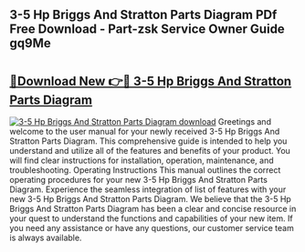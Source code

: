## 3-5 Hp Briggs And Stratton Parts Diagram PDf Free Download - Part-zsk Service Owner Guide gq9Me

# <h2><a href="http://dflk7c.blite.top/?on=3-5+Hp+Briggs+And+Stratton+Parts+Diagram">🔗Download New 👉🔴 3-5 Hp Briggs And Stratton Parts Diagram</a></h2>

[![3-5 Hp Briggs And Stratton Parts Diagram download](https://i.imgur.com/lujVjoI.png)](http://dflk7c.blite.top/?on=3-5+Hp+Briggs+And+Stratton+Parts+Diagram)
Greetings and welcome to the user manual for your newly received 3-5 Hp Briggs And Stratton Parts Diagram. This comprehensive guide is intended to help you understand and utilize all of the features and benefits of your product. You will find clear instructions for installation, operation, maintenance, and troubleshooting. Operating Instructions This manual outlines the correct operating procedures for your new 3-5 Hp Briggs And Stratton Parts Diagram. Experience the seamless integration of list of features with your new 3-5 Hp Briggs And Stratton Parts Diagram. We believe that the 3-5 Hp Briggs And Stratton Parts Diagram has been a clear and concise resource in your quest to understand the functions and capabilities of your new item. If you need any assistance or have any questions, our customer service team is always available.
